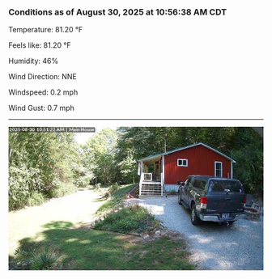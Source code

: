 ### Conditions as of August 30, 2025 at 10:56:38 AM CDT 

Temperature: 81.20 &deg;F

Feels like: 81.20 &deg;F

Humidity: 46%

Wind Direction: NNE

Windspeed: 0.2 mph

Wind Gust: 0.7 mph

---

<img src="./images/latest.jpeg"/>

